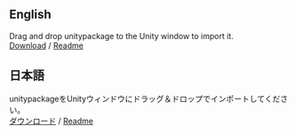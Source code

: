 ## English
Drag and drop unitypackage to the Unity window to import it.  
[Download](https://github.com/lilxyzw/LocalNightmode/releases) / [Readme](https://github.com/lilxyzw/LocalNightmode/blob/main/Assets/Local%20Nightmode/README.md)

## 日本語
unitypackageをUnityウィンドウにドラッグ＆ドロップでインポートしてください。  
[ダウンロード](https://github.com/lilxyzw/LocalNightmode/releases) / [Readme](https://github.com/lilxyzw/LocalNightmode/blob/main/Assets/Local%20Nightmode/README_JP.md)